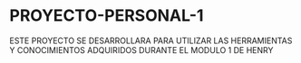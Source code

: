 # PROYECTO-PERSONAL-1
ESTE PROYECTO SE DESARROLLARA PARA UTILIZAR LAS HERRAMIENTAS Y CONOCIMIENTOS ADQUIRIDOS DURANTE EL MODULO 1 DE HENRY
